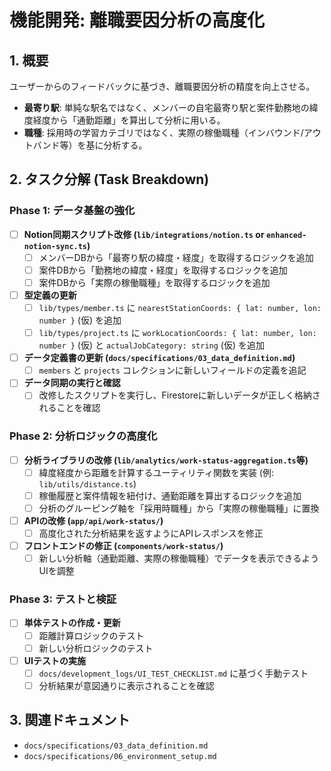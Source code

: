 # 機能開発: 離職要因分析の高度化

## 1. 概要
ユーザーからのフィードバックに基づき、離職要因分析の精度を向上させる。
- **最寄り駅**: 単純な駅名ではなく、メンバーの自宅最寄り駅と案件勤務地の緯度経度から「通勤距離」を算出して分析に用いる。
- **職種**: 採用時の学習カテゴリではなく、実際の稼働職種（インバウンド/アウトバンド等）を基に分析する。

## 2. タスク分解 (Task Breakdown)

### Phase 1: データ基盤の強化

- [ ] **Notion同期スクリプト改修 (`lib/integrations/notion.ts` or `enhanced-notion-sync.ts`)**
    - [ ] メンバーDBから「最寄り駅の緯度・経度」を取得するロジックを追加
    - [ ] 案件DBから「勤務地の緯度・経度」を取得するロジックを追加
    - [ ] 案件DBから「実際の稼働職種」を取得するロジックを追加
- [ ] **型定義の更新**
    - [ ] `lib/types/member.ts` に `nearestStationCoords: { lat: number, lon: number }` (仮) を追加
    - [ ] `lib/types/project.ts` に `workLocationCoords: { lat: number, lon: number }` (仮) と `actualJobCategory: string` (仮) を追加
- [ ] **データ定義書の更新 (`docs/specifications/03_data_definition.md`)**
    - [ ] `members` と `projects` コレクションに新しいフィールドの定義を追記
- [ ] **データ同期の実行と確認**
    - [ ] 改修したスクリプトを実行し、Firestoreに新しいデータが正しく格納されることを確認

### Phase 2: 分析ロジックの高度化

- [ ] **分析ライブラリの改修 (`lib/analytics/work-status-aggregation.ts`等)**
    - [ ] 緯度経度から距離を計算するユーティリティ関数を実装 (例: `lib/utils/distance.ts`)
    - [ ] 稼働履歴と案件情報を紐付け、通勤距離を算出するロジックを追加
    - [ ] 分析のグルーピング軸を「採用時職種」から「実際の稼働職種」に置換
- [ ] **APIの改修 (`app/api/work-status/`)**
    - [ ] 高度化された分析結果を返すようにAPIレスポンスを修正
- [ ] **フロントエンドの修正 (`components/work-status/`)**
    - [ ] 新しい分析軸（通勤距離、実際の稼働職種）でデータを表示できるようUIを調整

### Phase 3: テストと検証

- [ ] **単体テストの作成・更新**
    - [ ] 距離計算ロジックのテスト
    - [ ] 新しい分析ロジックのテスト
- [ ] **UIテストの実施**
    - [ ] `docs/development_logs/UI_TEST_CHECKLIST.md` に基づく手動テスト
    - [ ] 分析結果が意図通りに表示されることを確認

## 3. 関連ドキュメント
- `docs/specifications/03_data_definition.md`
- `docs/specifications/06_environment_setup.md` 